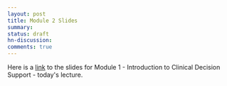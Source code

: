 ```yaml
---
layout: post
title: Module 2 Slides
summary:
status: draft
hn-discussion:
comments: true
---
```


Here is a
[link](https://docs.google.com/a/usfca.edu/file/d/0B-5GjaosMAovX1N1Z0phcHExNE0/edit?usp=drivesdk)
to the slides for Module 1 - Introduction to Clinical Decision Support - today's
lecture.

